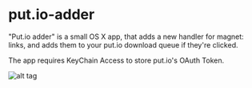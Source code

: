 put.io-adder
============

"Put.io adder" is a small OS X app, that adds a new handler for magnet: links, and adds them to your put.io download queue if they're clicked.

The app requires KeyChain Access to store put.io's OAuth Token.

![alt tag](http://f.cl.ly/items/3O0e3m1S36203j2k2f3P/Screen%20Shot%202013-07-05%20at%202.43.32%20AM.png)
